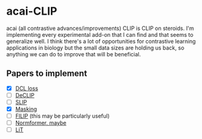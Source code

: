 # acai-CLIP

acai (all contrastive advances/improvements) CLIP is CLIP on steroids. I'm implementing every experimental add-on that I can find and that seems to generalize well. I think there's a lot of opportunities for contrastive learning applications in biology but the small data sizes are holding us back, so anything we can do to improve that will be beneficial. 

## Papers to implement
- [x] [DCL loss](https://arxiv.org/pdf/2110.06848.pdf)
- [ ] [DeCLIP](https://arxiv.org/pdf/2110.05208.pdf)
- [ ] [SLIP](https://arxiv.org/pdf/2112.12750.pdf)
- [x] [Masking](https://arxiv.org/pdf/2212.00794.pdf)
- [ ] [FILIP](https://arxiv.org/pdf/2111.07783.pdf) (this may be particularly useful)
- [ ] [Normformer, maybe](https://arxiv.org/pdf/2110.09456.pdf)
- [ ] [LiT](https://arxiv.org/pdf/2111.07991.pdf)
